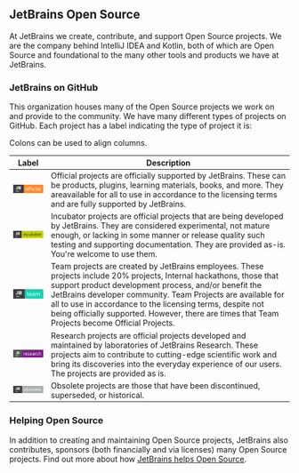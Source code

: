 ## JetBrains Open Source

At JetBrains we create, contribute, and support Open Source projects. We are the company behind IntelliJ IDEA and Kotlin, both of which are Open Source and foundational to the many other tools and products we have at JetBrains. 
 

### JetBrains on GitHub 

This organization houses many of the Open Source projects we work on and provide to the community. We have many different types of projects on GitHub. Each project has a label indicating the type of project it is:

Colons can be used to align columns.

| Label        | Description           
| ------------- |-------------|
| ![Official](./project-official-brightgreen.svg) |Official projects are officially supported by JetBrains. These can be products, plugins, learning materials, books, and more. They areavailable for all to use in accordance to the licensing terms and are fully supported by JetBrains.|
| ![Incubator](project-incubator-brightgreen.svg) | Incubator projects are official projects that are being developed by JetBrains. They are considered experimental, not mature enough, or lacking in some manner or release quality such testing and supporting documentation. They are provided as-is. You're welcome to use them. |
| ![Team](project-team-brightgreen.svg) |  Team projects are created by JetBrains employees. These projects include 20% projects, Internal hackathons, those that support product development process, and/or benefit the JetBrains developer community. Team Projects are available for all to use in accordance to the licensing terms, despite not being officially supported. However, there are times that Team Projects become Official Projects.|
|![Research](project-research-purple.svg) | 	Research projects are official projects developed and maintained by laboratories of JetBrains Research. These projects aim to contribute to cutting-edge scientific work and bring its discoveries into the everyday experience of our users. The projects are provided as is.|
| ![Obsolete](project-obsolete-brightgreen.svg) | Obsolete projects are those that have been discontinued, superseded, or historical. |


 
### Helping Open Source

In addition to creating and maintaining Open Source projects, JetBrains also contributes, sponsors (both financially and via licenses) many Open Source projects. Find out more about how [JetBrains helps Open Source](https://jetbrains.com/opensource).

